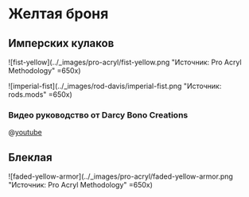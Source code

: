 # Желтая броня

## Имперских кулаков

![fist-yellow](../_images/pro-acryl/fist-yellow.png "Источник: Pro Acryl Methodology" =650x)

![imperial-fist](../_images/rod-davis/imperial-fist.png "Источник: rods.mods" =650x)

### Видео руководство от Darcy Bono Creations

@[youtube](https://youtu.be/xEcNnCYHVFM?si=q0Tew6pJljUBwgpa)

## Блеклая

![faded-yellow-armor](../_images/pro-acryl/faded-yellow-armor.png "Источник: Pro Acryl Methodology" =650x)
